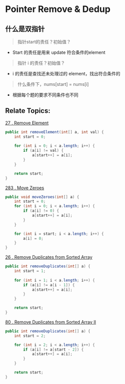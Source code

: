 # Pointer Remove & Dedup

## 什么是双指针

> 指针start的责任？初始值？

* Start 的责任是用来 update 符合条件的element

> 指针 i 的责任？初始值？

* i 的责任是查找还未处理过的 element，找出符合条件的

> 什么条件下，nums\[start] = nums\[i]

* 根据每个题的要求不同条件也不同

## Relate Topics:

[27 . Remove Element](https://leetcode.com/problems/remove-element/)

```java
public int removeElement(int[] a, int val) {
    int start = 0;
    
    for (int i = 0; i < a.length; i++) {
        if (a[i] != val) {
            a[start++] = a[i];
        }
    }

    return start;
}
```

[283 . Move Zeroes](https://leetcode.com/problems/move-zeroes/)

```java
public void moveZeroes(int[] a) {
    int start = 0;
    for (int i = 0; i < a.length; i++) {
        if (a[i] != 0) {
            a[start++] = a[i];
        }
    }

    for (int i = start; i < a.length; i++) {
        a[i] = 0;
    }
}
```

[26 . Remove Duplicates from Sorted Array](https://leetcode.com/problems/remove-duplicates-from-sorted-array/)

```java
public int removeDuplicates(int[] a) {
    int start = 1;
    
    for (int i = 1; i < a.length; i++) {
        if (a[i] != a[i - 1]) {
            a[start++] = a[i];
        }
    }

    return start;
}
```

[80 . Remove Duplicates from Sorted Array II](https://leetcode.com/problems/remove-duplicates-from-sorted-array-ii/)

```java
public int removeDuplicates(int[] a) {
    int start = 2;

    for (int i = 2; i < a.length; i++) {
        if (a[i] != a[start - 2]) {
            a[start++] = a[i];
        }
    }

    return start;
}
```
